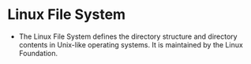 # Linux File System
- The Linux File System defines the directory structure and directory contents in Unix-like operating systems. It is maintained by the Linux Foundation.
